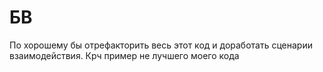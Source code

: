 # БВ
По хорошему бы отрефакторить весь этот код и доработать сценарии взаимодействия. Крч пример не лучшего моего кода
